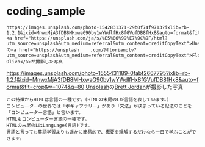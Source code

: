 # coding_sample


    https://images.unsplash.com/photo-1542831371-29b0f74f9713?ixlib=rb-1.2.1&ixid=MnwxMjA3fDB8MHxwaG90by1wYWdlfHx8fGVufDB8fHx8&auto=format&fit=crop&w=1470&q=80
    <a href="https://unsplash.com/ja/s/%E5%86%99%E7%9C%9F/html?utm_source=unsplash&utm_medium=referral&utm_content=creditCopyText">Unsplash</a>の<a href="https://unsplash    .com/@florianolv?utm_source=unsplash&utm_medium=referral&utm_content=creditCopyText">Florian Olivo</a>が撮影した写真
    

https://images.unsplash.com/photo-1555431189-0fabf2667795?ixlib=rb-1.2.1&ixid=MnwxMjA3fDB8MHxwaG90by1wYWdlfHx8fGVufDB8fHx8&auto=format&fit=crop&w=1074&q=80
<a href="https://unsplash.com/ja/s/%E5%86%99%E7%9C%9F/languuage?utm_source=unsplash&utm_medium=referral&utm_content=creditCopyText">Unsplash</a>の<a href="https://uns    plash.com/@brett_jordan?utm_source=unsplash&utm_medium=referral&utm_content=creditCopyText">Brett Jordan</a>が撮影した写真


    この特徴からHTMLは言語の一種です。(HTMLの末尾のLが言語を表しています。)
    コンピューターの世界では「ボキャブラリー」があり「文法」が決まっている記法のことを「コンピューター言語」と言います。
    HTMLもコンピューター言語の一種です。
    HTMLの末尾のLはLanguage(言語)です。
    言語と言っても英語学習よりも遥かに簡易的で、概要を理解するだけなら一日で学ぶことができます。